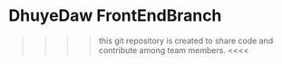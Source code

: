 # DhuyeDaw FrontEndBranch

>>>>   this git repository is created to share code and contribute among team members.   <<<<
